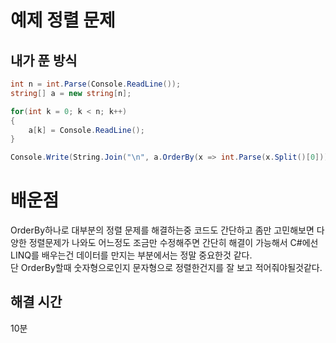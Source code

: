# 예제 정렬 문제

## 내가 푼 방식
``` cs
int n = int.Parse(Console.ReadLine());
string[] a = new string[n];

for(int k = 0; k < n; k++)
{
    a[k] = Console.ReadLine();   
}

Console.Write(String.Join("\n", a.OrderBy(x => int.Parse(x.Split()[0]))));
```

# 배운점
OrderBy하나로 대부분의 정렬 문제를 해결하는중 코드도 간단하고 좀만 고민해보면 다양한 정렬문제가 나와도 어느정도 조금만 수정해주면 간단히 해결이 가능해서 C#에선 LINQ를 배우는건 데이터를 만지는 부분에서는 정말 중요한것 같다.  
단 OrderBy할때 숫자형으로인지 문자형으로 정렬한건지를 잘 보고 적어줘야될것같다.  


## 해결 시간
10분  